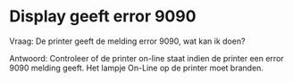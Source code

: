 # Display geeft error 9090

Vraag:
De printer geeft de melding error 9090, wat kan ik doen?

Antwoord:
Controleer of de printer on-line staat indien de printer een error 9090 melding geeft.
Het lampje On-Line op de printer moet branden.